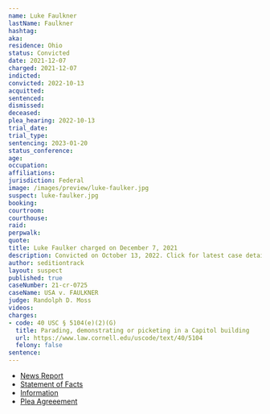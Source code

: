 ```yaml
---
name: Luke Faulkner
lastName: Faulkner
hashtag:
aka:
residence: Ohio
status: Convicted
date: 2021-12-07
charged: 2021-12-07
indicted:
convicted: 2022-10-13
acquitted:
sentenced:
dismissed:
deceased:
plea_hearing: 2022-10-13
trial_date:
trial_type:
sentencing: 2023-01-20
status_conference:
age:
occupation:
affiliations:
jurisdiction: Federal
image: /images/preview/luke-faulker.jpg
suspect: luke-faulker.jpg
booking:
courtroom:
courthouse:
raid:
perpwalk:
quote:
title: Luke Faulker charged on December 7, 2021
description: Convicted on October 13, 2022. Click for latest case details.
author: seditiontrack
layout: suspect
published: true
caseNumber: 21-cr-0725
caseName: USA v. FAULKNER
judge: Randolph D. Moss
videos:
charges:
- code: 40 USC § 5104(e)(2)(G)
  title: Parading, demonstrating or picketing in a Capitol building
  url: https://www.law.cornell.edu/uscode/text/40/5104
  felony: false
sentence:
---
```

- [News Report](https://www.springfieldnewssun.com/local/beavercreek-man-accused-of-entering-us-capitol-during-jan-6-riots/JTTNYTX6EFBWJPEOZXFEAJKBGQ/)
- [Statement of Facts](https://www.justice.gov/usao-dc/case-multi-defendant/file/1459206/download)
- [Information](https://www.justice.gov/usao-dc/case-multi-defendant/file/1459211/download)
- [Plea Agreeement](https://storage.courtlistener.com/recap/gov.uscourts.dcd.238348/gov.uscourts.dcd.238348.59.0_1.pdfgs)

